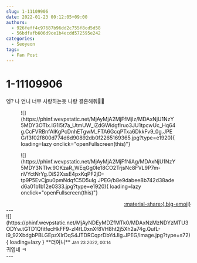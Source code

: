 ```yaml
---
slug: 1-11109906
date: 2022-01-23 00:12:05+09:00
authors:
  - 926feff4c97687b96dd2c755f8cd5d58
  - 56bdfafb606d9ce1b4ecdd572595e242
categories:
  - Seoyeon
tags:
  - Fan Post
---
```


# 1-11109906

<div class="post-container" markdown="1">
<div class="content-container md-sidebar__scrollwrap" markdown="1">

엥? 나 언니 너무 사랑하는듯 나랑 결혼해줘🥰💗
<figure markdown="1">
![](https://phinf.wevpstatic.net/MjAyMjA2MjFfMjIz/MDAxNjU1NzY5MDY3OTIx.lG1l5t7a_UtmUW_iZdGWldgflruo3JU1tpcwUc_Hq64g.CcFVRBnfAlKgPcDnhETgwM_FTA6GcqPTxa6DkkFv9_0g.JPEG/f3f02f800d774d6d90892db0f2265169365.jpg?type=e1920){ loading=lazy onclick="openFullscreen(this)"}
</figure>

<figure markdown="1">
![](https://phinf.wevpstatic.net/MjAyMjA2MjFfNiAg/MDAxNjU1NzY5MDY3NTIw.9OKzaR_WEqGg0Ie18CO2TrjsNc8FVL9P7m-nVYctNrYg.DiS2XssE4pxKqPF2jD-tp9P5EvCjpu0pmNdqfC5D5uIg.JPEG/b8e9dabee8b742d38aded6a01b1b12e0333.jpg?type=e1920){ loading=lazy onclick="openFullscreen(this)"}
</figure>


</div>
</div>

<div style="text-align: right;" markdown="1">
<a href="https://weverse.io/fromis9/fanpost/1-11109906" style="text-align: right;">:material-share:{.big-emoji}</a>
</div>
---

<div class="comments-container md-sidebar__scrollwrap" markdown="1">
<div class="comment" markdown="1">
<div class='id-container' markdown="1">
![](https://phinf.wevpstatic.net/MjAyNDEyMDZfMTk0/MDAxNzMzNDYzMTU3ODYw.tGTD1QfitfecHkFF9-zI4fL0xnXf8VH8ht2j5Xh2a74g.QufL-i9_92XbdgbPBLGEpzXIrDqS4JTDRCqprDbYdJIg.JPEG/image.jpg?type=s72){ loading=lazy }
**<span class="artist">더여니</span>** <small>Jan 23 2022, 00:14</small><br>
</div>
<div class='comment-body' markdown="1">
귀엽네 ㅋ
</div>
</div>
</div>
---
